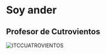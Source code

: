 # Soy ander
## Profesor de Cutrovientos ##

  ![ITCCUATROVIENTOS](http://cuatrov1-cp5028.wordpresstemporal.com/wp-content/uploads/2019/07/logo-cuatrovientos-2-1.png)
